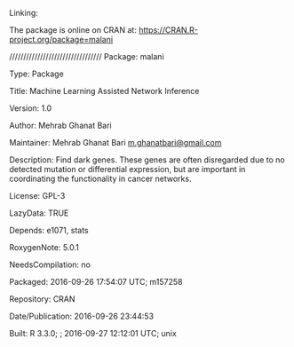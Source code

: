 Linking:

The package is online on CRAN at:  https://CRAN.R-project.org/package=malani

/////////////////////////////////
Package: malani

Type: Package

Title: Machine Learning Assisted Network Inference

Version: 1.0

Author: Mehrab Ghanat Bari

Maintainer: Mehrab Ghanat Bari <m.ghanatbari@gmail.com>

Description: Find dark genes. These genes are often disregarded due to no detected mutation or differential expression, but are important in coordinating the functionality in cancer networks.

License: GPL-3

LazyData: TRUE

Depends: e1071, stats

RoxygenNote: 5.0.1

NeedsCompilation: no

Packaged: 2016-09-26 17:54:07 UTC; m157258

Repository: CRAN

Date/Publication: 2016-09-26 23:44:53

Built: R 3.3.0; ; 2016-09-27 12:12:01 UTC; unix

